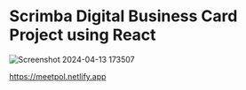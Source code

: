 # Scrimba Digital Business Card Project using React

![Screenshot 2024-04-13 173507](https://github.com/polcuenca/digital-business-card/assets/115073490/3a4936b2-f5ba-48b6-9246-8e538bf65d5b)

https://meetpol.netlify.app
